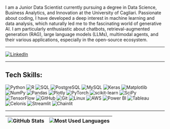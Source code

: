I am a Junior Data Scientist currently pursuing a degree in Data Science, Business Analytics, and Innovation at the University of Cagliari. Passionate about coding, I have developed a deep interest in machine learning and data analysis, which naturally led me to the fascinating world of generative AI. I am particularly enthusiastic about chatbots, retrieval-augmented generation (RAG), large language models (LLMs), multimodal agents, and their various applications, especially in the open-source ecosystem.

---

[![LinkedIn](https://img.shields.io/badge/LinkedIn-%230077B5.svg?&style=for-the-badge&logo=linkedin&logoColor=white)](https://www.linkedin.com/in/christian-p-982078126/)

---

## Tech Skills:
![Python](https://img.shields.io/badge/python-%2314354C.svg?&style=for-the-badge&logo=python&logoColor=white)
![R](https://img.shields.io/badge/r-%23276DC3.svg?&style=for-the-badge&logo=r&logoColor=white)
![SQL](https://img.shields.io/badge/sql-%2307405e.svg?&style=for-the-badge&logo=postgresql&logoColor=white)
![PostgreSQL](https://img.shields.io/badge/postgresql-%23316192.svg?&style=for-the-badge&logo=postgresql&logoColor=white)
![MySQL](https://img.shields.io/badge/mysql-%234479A1.svg?&style=for-the-badge&logo=mysql&logoColor=white)
![Keras](https://img.shields.io/badge/keras-%23D00000.svg?&style=for-the-badge&logo=keras&logoColor=white)
![Matplotlib](https://img.shields.io/badge/matplotlib-%23ffffff.svg?&style=for-the-badge&logo=matplotlib&logoColor=black)
![NumPy](https://img.shields.io/badge/numpy-%23013243.svg?&style=for-the-badge&logo=numpy&logoColor=white)
![Pandas](https://img.shields.io/badge/pandas-%23150458.svg?&style=for-the-badge&logo=pandas&logoColor=white)
![Plotly](https://img.shields.io/badge/Plotly-%233F4F75.svg?&style=for-the-badge&logo=plotly&logoColor=white)
![PyTorch](https://img.shields.io/badge/PyTorch-%23EE4C2C.svg?&style=for-the-badge&logo=pytorch&logoColor=white)
![scikit-learn](https://img.shields.io/badge/scikit--learn-%23F7931E.svg?&style=for-the-badge&logo=scikit-learn&logoColor=white)
![SciPy](https://img.shields.io/badge/SciPy-%230C55A5.svg?&style=for-the-badge&logo=scipy&logoColor=white)
![TensorFlow](https://img.shields.io/badge/TensorFlow-%23FF6F00.svg?&style=for-the-badge&logo=tensorflow&logoColor=white)
![GitHub](https://img.shields.io/badge/github-%23121011.svg?&style=for-the-badge&logo=github&logoColor=white)
![Git](https://img.shields.io/badge/git-%23F05033.svg?&style=for-the-badge&logo=git&logoColor=white)
![Linux](https://img.shields.io/badge/linux-%23FCC624.svg?&style=for-the-badge&logo=linux&logoColor=black)
![AWS](https://img.shields.io/badge/AWS-%23FF9900.svg?&style=for-the-badge&logo=amazonaws&logoColor=white)
![Power BI](https://img.shields.io/badge/Power%20BI-F2C811?style=for-the-badge&logo=powerbi&logoColor=black)
![Tableau](https://img.shields.io/badge/Tableau-E97627?style=for-the-badge&logo=tableau&logoColor=white)
![Celonis](https://img.shields.io/badge/Celonis-%23FF5E00.svg?&style=for-the-badge&logo=celonis&logoColor=white)
![Streamlit](https://img.shields.io/badge/streamlit-%23FF4B00.svg?&style=for-the-badge&logo=streamlit&logoColor=white)
![Chainlit](https://img.shields.io/badge/chainlit-%23326CE5.svg?&style=for-the-badge&logo=chainlit&logoColor=white)

---

| ![GitHub Stats](https://github-readme-stats.vercel.app/api?username=chrisputzu&show_icons=true&theme=default) | ![Most Used Languages](https://github-readme-stats.vercel.app/api/top-langs/?username=chrisputzu&layout=compact&theme=default) |
| --- | --- |
